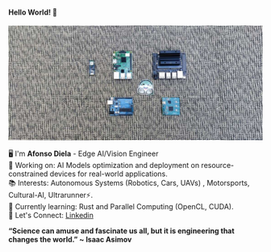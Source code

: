 #### Hello World! 🤖

<p style="text-align: center;">
  <img 
    src="https://github.com/diesimo-ai/diesimo-lab/raw/main/resources/images/cover.jpeg" 
    alt="Edge AI" 
    width="512" 
    style="max-width: 100%; height: auto;" 
  />
</p>

🖥️ I'm **Afonso Diela** - Edge AI/Vision Engineer<br>
🔭 Working on: AI Models optimization and deployment on resource-constrained devices for real-world applications.<br>
📚 Interests: Autonomous Systems (Robotics, Cars, UAVs) , Motorsports, Cultural-AI, Ultrarunner⚡.<br>
🌱 Currently learning: Rust and Parallel Computing (OpenCL, CUDA).<br>
🚀 Let's Connect: [Linkedin](https://www.linkedin.com/in/afonso-diela/) 

**“Science can amuse and fascinate us all, but it is engineering that changes the world.” ~ Isaac Asimov**
